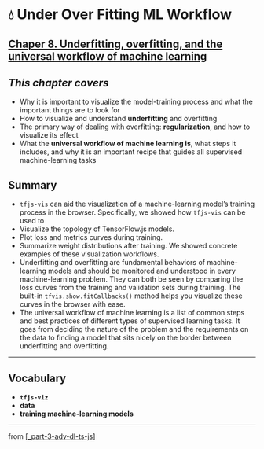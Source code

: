# 💧 Under Over Fitting ML Workflow

## [**Chaper 8.** Underfitting, overfitting, and the universal workflow of machine learning](https://livebook.manning.com/book/deep-learning-with-javascript/chapter-8/)

## *This chapter covers*

- Why it is important to visualize the model-training process and what the important things are to look for
- How to visualize and understand **underfitting** and overfitting
- The primary way of dealing with overfitting: **regularization**, and how to visualize its effect
- What the **universal workflow of machine learning is**, what steps it includes, and why it is an important recipe that guides all supervised machine-learning tasks

## Summary

- `tfjs-vis` can aid the visualization of a machine-learning model’s training process in the browser. Specifically, we showed how `tfjs-vis` can be used to
- Visualize the topology of TensorFlow.js models.
- Plot loss and metrics curves during training.
- Summarize weight distributions after training. We showed concrete examples of these visualization workflows.
- Underfitting and overfitting are fundamental behaviors of machine-learning models and should be monitored and understood in every machine-learning problem. They can both be seen by comparing the loss curves from the training and validation sets during training. The built-in `tfvis.show.fitCallbacks()` method helps you visualize these curves in the browser with ease.
- The universal workflow of machine learning is a list of common steps and best practices of different types of supervised learning tasks. It goes from deciding the nature of the problem and the requirements on the data to finding a model that sits nicely on the border between underfitting and overfitting.

---

## **Vocabulary**

- **`tfjs-viz`**
- **data**
- **training machine-learning models**

---
from [[_part-3-adv-dl-ts-js]]

[//begin]: # "Autogenerated link references for markdown compatibility"
[_part-3-adv-dl-ts-js]: ../_part-3-adv-dl-ts-js.md "Part 3 Adv DL TS JS"
[//end]: # "Autogenerated link references"
